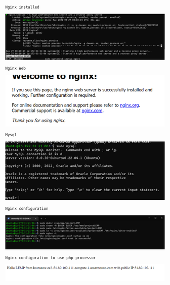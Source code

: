 `Nginx installed`

![Nginx](./images/Sudo-nginx.PNG)

`Nginx Web`

![Nginx Web](./images/Nginx-web.PNG)

`Mysql`

![Mysql](./images/Mysql.PNG)

`Nginx configuration`

![Nginx config](./images/Nginx-config.PNG)

`Nginx configuration to use php processor`

![Nginx web2](./images/Nginx-web2.PNG)








